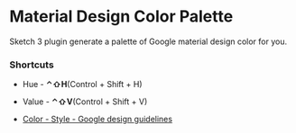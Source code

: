 # Material Design Color Palette

Sketch 3 plugin generate a palette of Google material design color for you.


### Shortcuts

+ Hue - __⌃⇧H__(Control + Shift + H)
+ Value - __⌃⇧V__(Control + Shift + V)


+ [Color - Style - Google design guidelines](http://www.google.com/design/spec/style/color.html#color-color-palette)